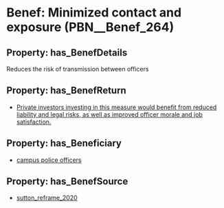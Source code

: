 # Benef: __Minimized contact and exposure__ (PBN__Benef_264)

## Property: has_BenefDetails

Reduces the risk of transmission between officers

## Property: has_BenefReturn

* [Private investors investing in this measure would benefit from reduced liability and legal risks, as well as improved officer morale and job satisfaction.](../BenefReturn/PBN__BenefReturn_276)

## Property: has_Beneficiary

* [campus police officers](../Stakeholder/PBN__Stakeholder_135)

## Property: has_BenefSource

* [sutton_reframe_2020](../Article/PBN__Article_53)

